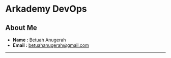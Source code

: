 <h1>Arkademy DevOps</h1>

## About Me
- **Name :** Betuah Anugerah
- **Email :** betuahanugerah@gmail.com
<hr>